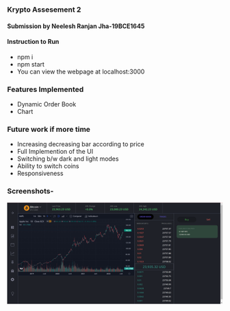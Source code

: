 ### Krypto Assesement 2

#### Submission by Neelesh Ranjan Jha-19BCE1645

#### Instruction to Run
- npm i
- npm start
- You can view the webpage at localhost:3000

### Features Implemented
- Dynamic Order Book
- Chart

### Future work if more time
- Increasing decreasing bar according to price
- Full Implemention of the UI
- Switching b/w dark and light modes
- Ability to switch coins
- Responsiveness

### Screenshots-
<img width="1512" src="./docs/1.png" alt="dashboard" />